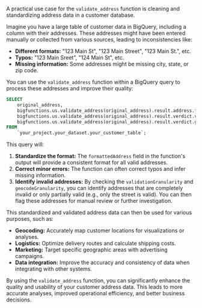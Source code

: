 A practical use case for the `validate_address` function is cleaning and standardizing address data in a customer database.

Imagine you have a large table of customer data in BigQuery, including a column with their addresses.  These addresses might have been entered manually or collected from various sources, leading to inconsistencies like:

* **Different formats:** "123 Main St", "123 Main Street", "123 Main St.", etc.
* **Typos:** "123 Main Sreet", "124 Main St", etc.
* **Missing information:** Some addresses might be missing city, state, or zip code.

You can use the `validate_address` function within a BigQuery query to process these addresses and improve their quality:

```sql
SELECT
    original_address,
    bigfunctions.us.validate_address(original_address).result.address.formattedAddress AS standardized_address,
    bigfunctions.us.validate_address(original_address).result.verdict.validationGranularity AS validation_granularity,
    bigfunctions.us.validate_address(original_address).result.verdict.geocodeGranularity AS geocode_granularity
FROM
    `your_project.your_dataset.your_customer_table`;
```

This query will:

1. **Standardize the format:** The `formattedAddress` field in the function's output will provide a consistent format for all valid addresses.
2. **Correct minor errors:** The function can often correct typos and infer missing information.
3. **Identify invalid addresses:** By checking the `validationGranularity` and `geocodeGranularity`, you can identify addresses that are completely invalid or only partially valid (e.g., only the street is valid).  You can then flag these addresses for manual review or further investigation.

This standardized and validated address data can then be used for various purposes, such as:

* **Geocoding:** Accurately map customer locations for visualizations or analyses.
* **Logistics:** Optimize delivery routes and calculate shipping costs.
* **Marketing:** Target specific geographic areas with advertising campaigns.
* **Data integration:**  Improve the accuracy and consistency of data when integrating with other systems.

By using the `validate_address` function, you can significantly enhance the quality and usability of your customer address data.  This leads to more accurate analyses, improved operational efficiency, and better business decisions.
